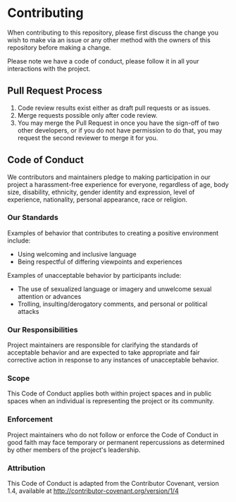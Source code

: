 # Contributing
When contributing to this repository, please first discuss the change you wish to make via an issue or any other method with the owners of this repository before making a change.

Please note we have a code of conduct, please follow it in all your interactions with the project.
## Pull Request Process
1. Code review results exist either as draft pull requests or as issues.
2. Merge requests possible only after code review.
3. You may merge the Pull Request in once you have the sign-off of two other developers, or if you 
   do not have permission to do that, you may request the second reviewer to merge it for you.
## Code of Conduct
We contributors and maintainers pledge to making participation in our project
a harassment-free experience for everyone, regardless of age, body
size, disability, ethnicity, gender identity and expression, level of experience,
nationality, personal appearance, race or religion.
### Our Standards
Examples of behavior that contributes to creating a positive environment
include:

* Using welcoming and inclusive language
* Being respectful of differing viewpoints and experiences

Examples of unacceptable behavior by participants include:

* The use of sexualized language or imagery and unwelcome sexual attention or
advances
* Trolling, insulting/derogatory comments, and personal or political attacks
### Our Responsibilities
Project maintainers are responsible for clarifying the standards of acceptable
behavior and are expected to take appropriate and fair corrective action in
response to any instances of unacceptable behavior.
### Scope
This Code of Conduct applies both within project spaces and in public spaces when an individual is representing the project or its community.
### Enforcement
Project maintainers who do not follow or enforce the Code of Conduct in good faith may face temporary or permanent repercussions as determined by other members of the project's leadership.
### Attribution
This Code of Conduct is adapted from the Contributor Covenant, version 1.4, available at http://contributor-covenant.org/version/1/4